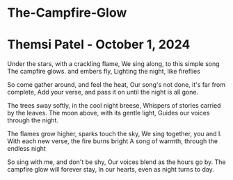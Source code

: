 # The-Campfire-Glow
# Themsi Patel - October 1, 2024

Under the stars,
with a crackling flame, 
We sing along, 
to this simple song 
The campfire glows. 
and embers fly,
Lighting the night,
like fireflies

So come gather around,
and feel the heat, 
Our song's not done, 
it's far from complete, 
Add your verse,
and pass it on until the night is all gone.

The trees sway softly, 
in the cool night breese, 
Whispers of stories carried by the leaves. 
The moon above, 
with its gentle light,
Guides our voices through the night.

The flames grow higher, 
sparks touch the sky, 
We sing together, 
you and I. 
With each new verse,
the fire burns bright
A song of warmth, 
through the endless night

So sing with me, 
and don't be shy, 
Our voices blend as the hours go by.
The campfire glow will forever stay,
In our hearts, 
even as night turns to day.
